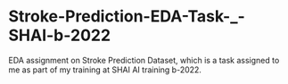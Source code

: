 # Stroke-Prediction-EDA-Task-_-SHAI-b-2022
EDA assignment on Stroke Prediction Dataset, which is a task assigned to me as part of my training at SHAI AI training b-2022.
